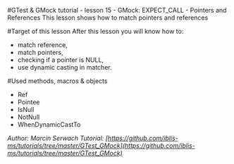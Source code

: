 #GTest & GMock tutorial - lesson 15 - GMock: EXPECT_CALL - Pointers and References
This lesson shows how to match pointers and references

#Target of this lesson
After this lesson you will know how to:
- match reference,
- match pointers,
- checking if a pointer is NULL,
- use dynamic casting in matcher.

#Used methods, macros & objects
- Ref
- Pointee
- IsNull
- NotNull
- WhenDynamicCastTo


*Author: Marcin Serwach*
*Tutorial: [https://github.com/iblis-ms/tutorials/tree/master/GTest_GMock](https://github.com/iblis-ms/tutorials/tree/master/GTest_GMock)*
